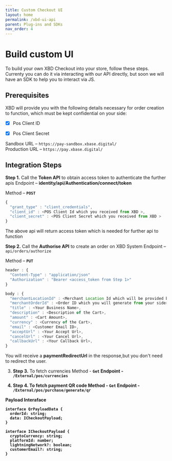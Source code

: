 ```yaml
---
title: Custom Checkout UI
layout: home
permalink: /xbd-ui-api
parent: Plug-ins and SDKs
nav_order: 4
---
```


# Build custom UI
To build your own XBD Checkout into your store, follow these steps.
Currenty you can do it via interacting with our API directly, but soon we will have an SDK to help you to interact via JS.


## Prerequisites
XBD will provide you with the following details necessary for order creation to function, which must be kept confidential on your side:

- [x] Pos Client ID
- [x] Pos Client Secret


Sandbox URL – `https://pay-sandbox.xbase.digital/` <br />
Production URL – `https://pay.xbase.digital/`

## Integration Steps

<strong>Step 1.</strong> Call the <strong>Token API</strong> to obtain access token to authenticate the further apis
Endpoint – <strong>identity/api/Authentication/connect/token</strong>

Method – <strong>`POST`</strong>

```js
{ 
  "grant_type" : "client_credentials", 
  "client_id" : <POS Client Id which you received from XBD >, 
  "client_secret" : <POS Client Secret which you received from XBD >
}
```
The above api will return access token which is needed for further api to function

<strong>Step 2.</strong> Call the <strong>Authorise API</strong> to create an order on XBD System
Endpoint – `api/orders/authorize`

Method – <strong>`PUT`</strong>

```js
header : {
  "Content-Type" : "application/json"
  "Authorization" : "Bearer <access_token from Step 1>"
}
```

```js
body : { 
  "merchantLocationId" : <Merchant Location Id which will be provided by XBD>, 
  "merchantOrderId" : <Order ID which you will generate from your side>, 
  "title" : <Your Business Name>,
  "description" : <Description of the Cart>,
  "amount" : <Cart Amount>,
  "currency" : <Currency of the Cart>,
  "email" : <Customer Email ID>,
  "acceptUrl" : <Your Accept Url>,
  "cancelUrl" : <Your Cancel Url>,
  "callbackUrl" : <Your Callback Url>,
}
```


You will receive a <strong>paymentRedirectUrl</strong> in the response,but you don't need to redirect the user.


3. <strong>Step 3.</strong> To fetch currencies
Method - <strong>`Get`<strong>
Endpoint  - `/External/pos/currencies`



4. <strong>Step 4.</strong> To fetch payment QR code
Method - <strong>`Get`<strong>
Endpoint - `/External/pos/purchase/generate/qr`

Payload Interaface

```
interface QrPayloadData {
  orderId: string;
  data: ICheckoutPayload;
}

interface ICheckoutPayload {
  cryptoCurrency: string;
  platformId: number;
  lightningNetwork?: boolean;
  customerEmail?: string;
}
```